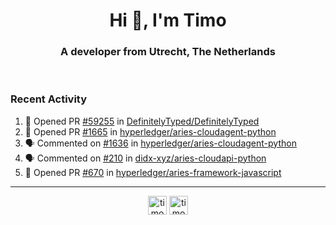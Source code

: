 <h1 align="center">Hi 👋, I'm Timo</h1>
<h3 align="center">A developer from Utrecht, The Netherlands</h3>
<br/>
<!-- https://github.com/rahuldkjain/github-profile-readme-generator --!>

<!--  <p align="left"><img src="https://github-readme-stats.vercel.app/api?username=timoglastra&show_icons=true&count_private=true&" alt="timoglastra" /></p> --!>

<!--
Github language stats
<p align="left"><img src="https://github-readme-stats.vercel.app/api/top-langs/?username=timoglastra&layout=compact" alt="timoglastra" /><p>
-->

<!-- Codestats language stats -->
<!-- <p align="left"><img src="https://codestats-readme.vercel.app/api/top-langs/?username=timoglastra&layout=compact&language_count=12" alt="timoglastra" /><p>    --!>
  
<h3>Recent Activity</h3>

<!--START_SECTION:activity-->
1. 💪 Opened PR [#59255](https://github.com/DefinitelyTyped/DefinitelyTyped/pull/59255) in [DefinitelyTyped/DefinitelyTyped](https://github.com/DefinitelyTyped/DefinitelyTyped)
2. 💪 Opened PR [#1665](https://github.com/hyperledger/aries-cloudagent-python/pull/1665) in [hyperledger/aries-cloudagent-python](https://github.com/hyperledger/aries-cloudagent-python)
3. 🗣 Commented on [#1636](https://github.com/hyperledger/aries-cloudagent-python/issues/1636) in [hyperledger/aries-cloudagent-python](https://github.com/hyperledger/aries-cloudagent-python)
4. 🗣 Commented on [#210](https://github.com/didx-xyz/aries-cloudapi-python/issues/210) in [didx-xyz/aries-cloudapi-python](https://github.com/didx-xyz/aries-cloudapi-python)
5. 💪 Opened PR [#670](https://github.com/hyperledger/aries-framework-javascript/pull/670) in [hyperledger/aries-framework-javascript](https://github.com/hyperledger/aries-framework-javascript)
<!--END_SECTION:activity-->

---

<p align="center">
<a href="https://twitter.com/timoglastra" target="blank"><img align="center" src="https://cdn.jsdelivr.net/npm/simple-icons@3.0.1/icons/twitter.svg" alt="timoglastra" height="30" width="30" /></a>
<a href="https://linkedin.com/in/timoglastra" target="blank"><img align="center" src="https://cdn.jsdelivr.net/npm/simple-icons@3.0.1/icons/linkedin.svg" alt="timoglastra" height="30" width="30" /></a>
</p>



